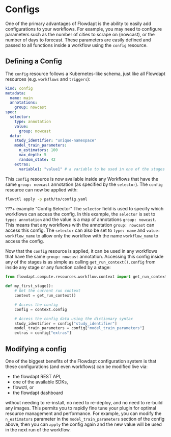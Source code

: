 # Configs

One of the primary advantages of Flowdapt is the ability to easily add configurations to your workflows. For example, you may need to configure parameters such as the number of cities to scrape on (nowcast), or the number of days to forecast. These parameters are easily defined and passed to all functions inside a workflow using the `config` resource.

## Defining a Config

The `config` resource follows a Kubernetes-like schema, just like all Flowdapt resources (e.g. `workflows` and `triggers`):

```yaml
kind: config
metadata:
  name: main
  annotations:
    group: nowcast
spec:
  selector:
    type: annotation
    value:
      group: nowcast
  data:
    study_identifier: "unique-namespace"
    model_train_parameters:
      n_estimators: 100
      max_depth: 5
      random_state: 42
    extras:
      variable1: "value1" # a variable to be used in one of the stages
```

This `config` resource is now available inside any Workflows that have the same `group: nowcast` annotation (as specified by the `selector`). The `config` resource can now be applied with:

```sh
flowctl apply -p path/to/config.yaml
```

???+ example "Config Selector"
    The `selector` field is used to specify which workflows can access the config. In this example, the `selector` is set to `type: annotation` and  the value is a map of annotations `group: nowcast`. This means that any workflows with the annotation `group: nowcast` can access this config. The `selector` can also be set to `type: name` and `value: workflow_name` to allow only the workflow with the name `workflow_name` to access the config.


Now that the `config` resource is applied, it can be used in any workflows that have the same `group: nowcast` annotation. Accessing this config inside any of the stages is as simple as calling `get_run_context().config` from inside any stage or any function called by a stage:

```py
from flowdapt.compute.resources.workflow.context import get_run_context

def my_first_stage():
    # Get the current run context
    context = get_run_context()

    # Access the config
    config = context.config

    # Access the config data using the dictionary syntax
    study_identifier = config["study_identifier"]
    model_train_parameters = config["model_train_parameters"]
    extras = config["extras"]
```

## Modifying a config

One of the biggest benefits of the Flowdapt configuration system is that these configurations (and even workflows) can be modified live via:

- the flowdapt REST API,
- one of the available SDKs,
- flowctl, or
- the flowdapt dashboard

without needing to re-install, no need to re-deploy, and no need to re-build any images. This permits you to rapidly fine tune your plugin for optimal resource management and performance. For example, you can modify the `n_estimators` parameter in the `model_train_parameters` section of the config above, then you can `apply` the config again and the new value will be used in the next run of the workflow.

